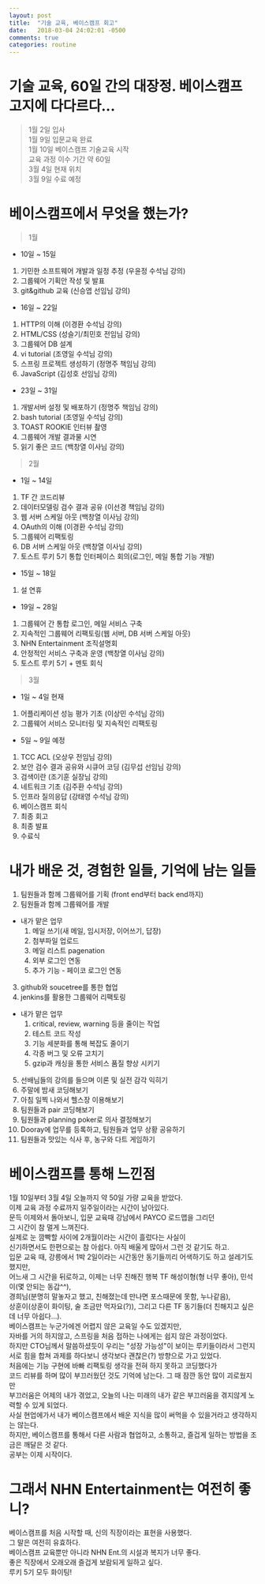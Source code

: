 ```yaml
---
layout: post
title:  "기술 교육, 베이스캠프 회고"
date:   2018-03-04 24:02:01 -0500
comments: true
categories: routine
---
```


# 기술 교육, 60일 간의 대장정. 베이스캠프 고지에 다다르다...

> 1월 2일 입사<br>
> 1월 9일 입문교육 완료<br>
> 1월 10일 베이스캠프 기술교육 시작<br>
> 교육 과정 이수 기간 약 60일<br>
> 3월 4일 현재 위치<br>
> 3월 9일 수료 예정<br>

# 베이스캠프에서 무엇을 했는가?

> 1월
* 10일 ~ 15일<br>
1. 기민한 소프트웨어 개발과 일정 추정 (우윤정 수석님 강의)
2. 그룹웨어 기획안 작성 및 발표
3. git&github 교육 (신승엽 선임님 강의)
* 16일 ~ 22일<br>
1. HTTP의 이해 (이경환 수석님 강의)
2. HTML/CSS (성슬기/최민호 전임님 강의)
3. 그룹웨어 DB 설계
4. vi tutorial (조영일 수석님 강의)
5. 스프링 프로젝트 생성하기 (정명주 책임님 강의)
6. JavaScript (김성호 선임님 강의)
* 23일 ~ 31일
1. 개발서버 설정 및 배포하기 (정명주 책임님 강의)
2. bash tutorial (조영일 수석님 강의)
3. TOAST ROOKIE 인터뷰 촬영
4. 그룹웨어 개발 결과물 시연
5. 읽기 좋은 코드 (백창열 이사님 강의)

> 2월
* 1일 ~ 14일
1. TF 간 코드리뷰
2. 데이터모델링 검수 결과 공유 (이선경 책임님 강의)
3. 웹 서버 스케일 아웃 (백창열 이사님 강의)
4. OAuth의 이해 (이경환 수석님 강의)
5. 그룹웨어 리팩토링
6. DB 서버 스케일 아웃 (백창열 이사님 강의)
7. 토스트 루키 5기 통합 인터페이스 회의(로그인, 메일 통합 기능 개발)
* 15일 ~ 18일
1. 설 연휴
* 19일 ~ 28일
1. 그룹웨어 간 통합 로그인, 메일 서비스 구축
2. 지속적인 그룹웨어 리팩토링(웹 서버, DB 서버 스케일 아웃)
3. NHN Entertainment 조직설명회
4. 안정적인 서비스 구축과 운영 (백창열 이사님 강의)
5. 토스트 루키 5기 + 멘토 회식

> 3월
* 1일 ~ 4일 현재
1. 어플리케이션 성능 평가 기초 (이상민 수석님 강의)
2. 그룹웨어 서비스 모니터링 및 지속적인 리팩토링
* 5일 ~ 9일 예정
1. TCC ACL (오상우 전임님 강의)
2. 보안 검수 결과 공유와 시큐어 코딩 (김무섭 선임님 강의)
3. 검색이란 (조기훈 실장님 강의)
4. 네트워크 기초 (김주환 수석님 강의)
5. 인프라 질의응답 (강태영 수석님 강의)
6. 베이스캠프 회식
7. 최종 회고
8. 최종 발표
9. 수료식

# 내가 배운 것, 경험한 일들, 기억에 남는 일들

1. 팀원들과 함께 그룹웨어를 기획 (front end부터 back end까지)
2. 팀원들과 함께 그룹웨어를 개발
 * 내가 맡은 업무
   1. 메일 쓰기(새 메일, 임시저장, 이어쓰기, 답장)
   2. 첨부파일 업로드
   3. 메일 리스트 pagenation
   4. 외부 로그인 연동
   5. 추가 기능 - 페이코 로그인 연동
3. github와 soucetree를 통한 협업
4. jenkins를 활용한 그룹웨어 리팩토링
 * 내가 맡은 업무
   1. critical, review, warning 등을 줄이는 작업
   2. 테스트 코드 작성
   3. 기능 세분화를 통해 복잡도 줄이기
   4. 각종 버그 및 오류 고치기
   5. gzip과 캐싱을 통한 서비스 품질 향상 시키기
5. 선배님들의 강의를 들으며 이론 및 실전 감각 익히기
6. 주말에 밤새 코딩해보기
7. 아침 일찍 나와서 헬스장 이용해보기
8. 팀원들과 pair 코딩해보기
9. 팀원들과 planning poker로 의사 결정해보기 
10. Dooray에 업무를 등록하고, 팀원들과 업무 상황 공유하기
11. 팀원들과 맛있는 식사 후, 농구와 다트 게임하기

# 베이스캠프를 통해 느낀점

1월 10일부터 3월 4일 오늘까지 약 50일 가량 교육을 받았다.<br>
이제 교육 과정 수료까지 일주일이라는 시간이 남아있다.<br>
문득 이제와서 돌아보니, 입문 교육때 강남에서 PAYCO 로드맵을 그리던<br>
그 시간이 참 멀게 느껴진다.<br>
실제로 눈 깜빡할 사이에 2개월이라는 시간이 흘렀다는 사실이<br>
신기하면서도 한편으로는 참 아쉽다. 아직 배울게 많아서 그런 것 같기도 하고.<br>
입문 교육 때, 강릉에서 1박 2일이라는 시간동안 동기들끼리 어색하기도 하고 설레기도 했지만,<br>
어느새 그 시간을 뒤로하고, 이제는 너무 친해진 행복 TF 해성이형(형 너무 좋아), 민석이(몇 안되는 동갑^^),<br>
경희님(분명히 말놓자고 했고, 친해졌는데 만나면 포스때문에 못함, 누나같음),<br>
상훈이(상훈이 화이팅, 술 조금만 먹자요(?)), 그리고 다른 TF 동기들(더 친해지고 싶은데 너무 아쉽다...).<br>
베이스캠프는 누군가에겐 어렵지 않은 교육일 수도 있겠지만,<br>
자바를 거의 하지않고, 스프링을 처음 접하는 나에게는 쉽지 않은 과정이었다.<br>
하지만 CTO님께서 말씀하셨듯이 우리는 "성장 가능성"이 보이는 루키들이라서 그런지<br>
서로 힘을 합쳐 과제를 하다보니 생각보다 괜찮은(?) 방향으로 가고 있었다.<br>
처음에는 기능 구현에 바빠 리팩토링 생각을 전혀 하지 못하고 코딩했다가<br>
코드 리뷰를 하며 많이 부끄러웠던 것도 기억에 남는다. 그 때 잠깐 동안 많이 괴로웠지만<br>
부끄러움은 어제의 내가 겪었고, 오늘의 나는 미래의 내가 같은 부끄러움을 겪지않게 노력할 수 있게 되었다.<br>
사실 현업에가서 내가 베이스캠프에서 배운 지식을 많이 써먹을 수 있을거라고 생각하지는 않는다.<br>
하지만, 베이스캠프를 통해서 다른 사람과 협업하고, 소통하고, 즐겁게 일하는 방법을 조금은 깨달은 것 같다.<br>
공부는 이제 시작이다.<br>

# 그래서 NHN Entertainment는 여전히 좋니?

베이스캠프를 처음 시작할 때, 신의 직장이라는 표현을 사용했다.<br>
그 말은 여전히 유효하다.<br>
베이스캠프 교육뿐만 아니라 NHN Ent.의 시설과 복지가 너무 좋다.<br>
좋은 직장에서 오래오래 즐겁게 보람되게 일하고 싶다.<br>
루키 5기 모두 화이팅!<br>

